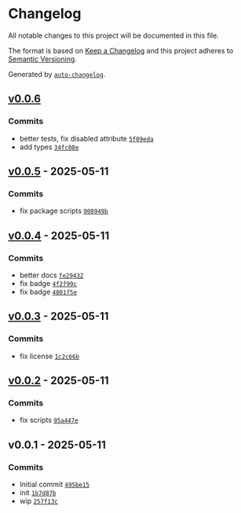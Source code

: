 # Changelog

All notable changes to this project will be documented in this file.

The format is based on [Keep a Changelog](https://keepachangelog.com/en/1.0.0/)
and this project adheres to [Semantic Versioning](https://semver.org/spec/v2.0.0.html).

Generated by [`auto-changelog`](https://github.com/CookPete/auto-changelog).

## [v0.0.6](https://github.com/substrate-system/button/compare/v0.0.5...v0.0.6)

### Commits

- better tests, fix disabled attribute [`5f09eda`](https://github.com/substrate-system/button/commit/5f09edad9fff9aae691acf9a4388458cbac2eeb0)
- add types [`34fc08e`](https://github.com/substrate-system/button/commit/34fc08ecf50a21d810780e6d79dd196aca208012)

## [v0.0.5](https://github.com/substrate-system/button/compare/v0.0.4...v0.0.5) - 2025-05-11

### Commits

- fix package scripts [`908949b`](https://github.com/substrate-system/button/commit/908949bc9849316005c9c8b775e4dc0dc819830e)

## [v0.0.4](https://github.com/substrate-system/button/compare/v0.0.3...v0.0.4) - 2025-05-11

### Commits

- better docs [`fe29432`](https://github.com/substrate-system/button/commit/fe29432438db5b6750e5c62e08125ce9510607b7)
- fix badge [`4f2f99c`](https://github.com/substrate-system/button/commit/4f2f99cafdd667863d0af28837c5eef231cf9956)
- fix badge [`4801f5e`](https://github.com/substrate-system/button/commit/4801f5e8710290ad07d01a185c013d5232b77db4)

## [v0.0.3](https://github.com/substrate-system/button/compare/v0.0.2...v0.0.3) - 2025-05-11

### Commits

- fix license [`1c2c66b`](https://github.com/substrate-system/button/commit/1c2c66bc1a0bd52347841b5678a06f80cb740fa0)

## [v0.0.2](https://github.com/substrate-system/button/compare/v0.0.1...v0.0.2) - 2025-05-11

### Commits

- fix scripts [`95a447e`](https://github.com/substrate-system/button/commit/95a447e5d26145163e3e33f160d40db6fef85bb8)

## v0.0.1 - 2025-05-11

### Commits

- Initial commit [`495be15`](https://github.com/substrate-system/button/commit/495be15b6e93609549a69fcf26cd007da3196334)
- init [`1b7d87b`](https://github.com/substrate-system/button/commit/1b7d87b2fc6f92a5ab6216ace6fa7b1de80dac04)
- wip [`257f13c`](https://github.com/substrate-system/button/commit/257f13cec97faa74b1ffc95f7b1144b0296ae2c0)
